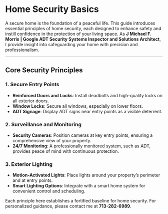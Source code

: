 # Home Security Basics

A secure home is the foundation of a peaceful life. This guide introduces essential principles of home security, each designed to enhance safety and instill confidence in the protection of your living space. As **J Michael F. Morris | Google ADT Security Systems Inspector and Solutions Architect**, I provide insight into safeguarding your home with precision and professionalism.

---

## Core Security Principles

### 1. Secure Entry Points
   - **Reinforced Doors and Locks**: Install deadbolts and high-quality locks on all exterior doors.
   - **Window Locks**: Secure all windows, especially on lower floors.
   - **ADT Signage**: Display ADT signs near entry points as a visible deterrent.

### 2. Surveillance and Monitoring
   - **Security Cameras**: Position cameras at key entry points, ensuring a comprehensive view of your property.
   - **24/7 Monitoring**: A professionally monitored system, such as ADT, provides peace of mind with continuous protection.

### 3. Exterior Lighting
   - **Motion-Activated Lights**: Place lights around your property’s perimeter and at entry points.
   - **Smart Lighting Options**: Integrate with a smart home system for convenient control and scheduling.

Each principle here establishes a fortified baseline for home security. For personalized guidance, please contact me at **713-282-6989**.
